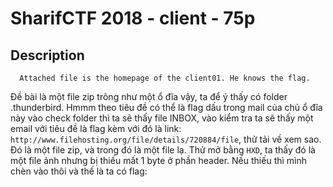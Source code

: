 # SharifCTF 2018 - client - 75p
## Description
```
  Attached file is the homepage of the client01. He knows the flag.
```
Đề bài là một file zip trông như một ổ đĩa vậy, ta để ý thấy có folder .thunderbird. Hmmm theo tiêu đề có thể là flag dấu trong mail của chủ ổ đĩa này vào check folder thì ta sẽ thấy file INBOX, vào kiểm tra ta sẽ thấy một email với tiêu đề là flag kèm với đó là link: ```http://www.filehosting.org/file/details/720884/file```, thử tải về xem sao. Đó là một file zip, và trong đó là một file lạ. Thử mở bằng `HXD`, ta thấy đó là một file ảnh nhưng bị thiếu mất 1 byte ở phần header. Nếu thiếu thì mình chèn vào thôi và thế là ta có flag:
